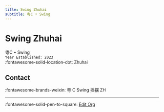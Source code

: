 ```yaml
---
title: Swing Zhuhai
subtitle: 粤C • Swing
---
```


# Swing Zhuhai

粤C • Swing  
`Year Established: 2023`  
:fontawesome-solid-location-dot: Zhuhai  


## Contact

:fontawesome-brands-weixin: 粤 C Swing 摇摆 ZH  

---

:fontawesome-solid-pen-to-square: [Edit Org](https://github.com/swingdance/orgs/issues/new?assignees=&labels=update+org&projects=&template=03-update_entity.yml&title=Update%20Org%3A%20zh_CN%20%E2%80%A2%20Swing%20Zhuhai&region=zh_CN&id=yue-c-swing&name=Swing%20Zhuhai)
